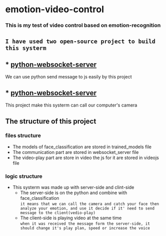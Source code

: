 emotion-video-control
=====================

### This is my test of video control based on emotion-recognition 

## ``I have used two open-source project to build this systerm ``

## * [python-websocket-server](https://github.com/TakeDumbbell/python-websocket-server)
   We can use python send message to js easily by this project  

## * [python-websocket-server](https://github.com/TakeDumbbell/face_classification)
   This project make this systerm can call our computer's camera

## The structure of this project

### files structure
   * The models of face_classification are stored in trained_models file
   * The communication part are stored in websocket_server file
   * The video-play part are store in video the js for it are stored in videojs file

### logic structure
   * This systerm was made up with server-side and clint-side
      * The server-side is on the python and combine with face_classification <br> 
      ``it means that we can call the camera and catch your face then analyze your emotion, and use it decide if it' need to send message to the client(vedio-play)``
      * The client-side is playing video at the same time <br>
      ``when it was received the message form the server-side, it should change it's play plan, speed or increase the voice``
